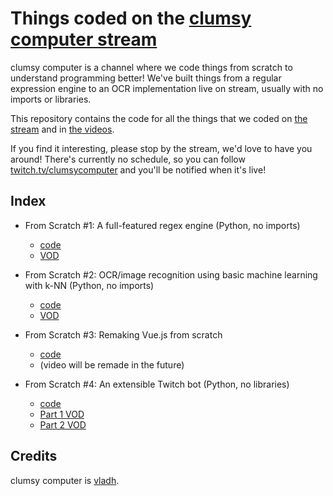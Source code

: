 # Things coded on the [clumsy computer stream](https://twitch.tv/clumsycomputer)

clumsy computer is a channel where we code things from scratch to understand
programming better! We've built things from a regular expression engine to an
OCR implementation live on stream, usually with no imports or libraries.

This repository contains the code for all the things that we coded on [the
stream](https://twitch.tv/clumsycomputer) and in [the
videos](https://www.youtube.com/@clumsycomputer).

If you find it interesting, please stop by the stream, we'd love to have you around! There's
currently no schedule, so you can follow [twitch.tv/clumsycomputer](https://twitch.tv/clumsycomputer)
and you'll be notified when it's live!

## Index

* From Scratch #1: A full-featured regex engine (Python, no imports)
    * [code](https://git.sr.ht/~vladh/clumsycomputer/tree/main/item/from-scratch-1-regex)
    * [VOD](https://www.youtube.com/watch?v=fgp0tKWYQWY)

* From Scratch #2: OCR/image recognition using basic machine learning with k-NN (Python, no imports)
    * [code](https://git.sr.ht/~vladh/clumsycomputer/tree/main/item/from-scratch-2-ocr)
    * [VOD](https://www.youtube.com/watch?v=vzabeKdW9tE)

* From Scratch #3: Remaking Vue.js from scratch
    * [code](https://git.sr.ht/~vladh/clumsycomputer/tree/main/item/from-scratch-3-vue)
    * (video will be remade in the future)

* From Scratch #4: An extensible Twitch bot (Python, no libraries)
    * [code](https://git.sr.ht/~vladh/clumsycomputer/tree/main/item/from-scratch-4-twitch-bot)
    * [Part 1 VOD](https://youtu.be/Hb108L1y7oY)
    * [Part 2 VOD](https://youtu.be/hmWN41GMVWw)

## Credits

clumsy computer is [vladh](https://vladh.net).
